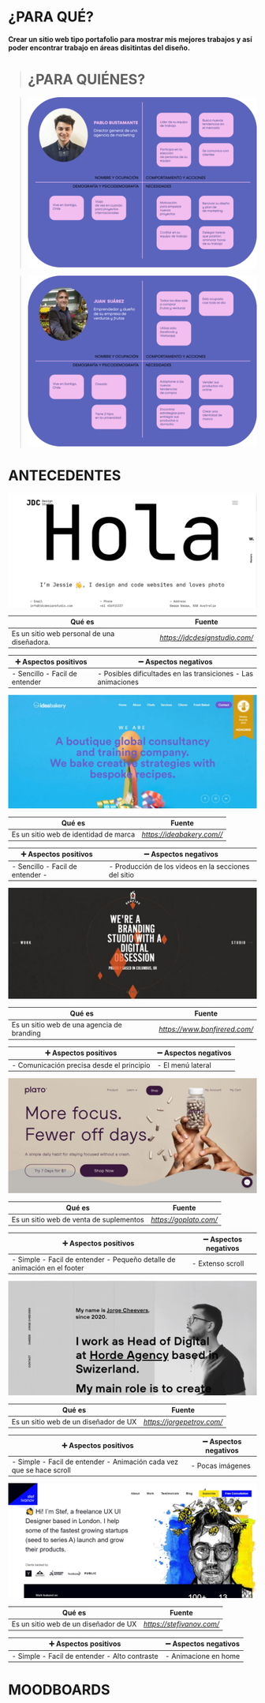 # ¿PARA QUÉ?

#### Crear un sitio web tipo portafolio para mostrar mis mejores trabajos  y así poder encontrar trabajo en áreas disitintas del diseño.

># ¿PARA QUIÉNES?

>![Image alt text](/images-readme/person-user.png)

>![Image alt text](/images-readme/person-user2.png)

# ANTECEDENTES

![Image alt text](/images-readme/ante1.jpg)


| Qué es  | Fuente |
| ---------------- | ---------------- |
| Es un sitio web personal de una diseñadora.|  *<https://jdcdesignstudio.com/>*   |

|  :heavy_plus_sign: Aspectos positivos|  :heavy_minus_sign: Aspectos negativos |
| ---------------- | ---------------- |
| - Sencillo - Facil de entender  | - Posibles dificultades en las transiciones - Las animaciones   |


![Image alt text](/images-readme/ante2.jpg)


| Qué es  | Fuente |
| ---------------- | ---------------- |
| Es un sitio web de identidad de marca |  *<https://ideabakery.com//>*   |

|  :heavy_plus_sign: Aspectos positivos|  :heavy_minus_sign: Aspectos negativos |
| ---------------- | ---------------- |
| - Sencillo  - Facil de entender -  | - Producción de los videos en la secciones del sitio   |


![Image alt text](/images-readme/ante3.jpg)


| Qué es  | Fuente |
| ---------------- | ---------------- |
| Es un sitio web de una agencia de branding |  *<https://www.bonfirered.com/>*   |

|  :heavy_plus_sign: Aspectos positivos|  :heavy_minus_sign: Aspectos negativos |
| ---------------- | ---------------- |
| - Comunicación precisa desde el principio  | - El menú lateral |


![Image alt text](/images-readme/ante4.jpg)


| Qué es  | Fuente |
| ---------------- | ---------------- |
| Es un sitio web de venta de suplementos |  *<https://goplato.com/>*   |

|  :heavy_plus_sign: Aspectos positivos|  :heavy_minus_sign: Aspectos negativos |
| ---------------- | ---------------- |
| - Simple - Facil de entender - Pequeño detalle de animación en el footer | - Extenso scroll   |


![Image alt text](/images-readme/ante5.jpg)


| Qué es  | Fuente |
| ---------------- | ---------------- |
| Es un sitio web de un diseñador de UX |  *<https://jorgepetrov.com/>*   |

|  :heavy_plus_sign: Aspectos positivos|  :heavy_minus_sign: Aspectos negativos |
| ---------------- | ---------------- |
| - Simple - Facil de entender - Animación cada vez que se hace scroll | - Pocas imágenes   |


![Image alt text](/images-readme/ante6.jpg)


| Qué es  | Fuente |
| ---------------- | ---------------- |
| Es un sitio web de un diseñador de UX |  *<https://stefivanov.com/>*   |

|  :heavy_plus_sign: Aspectos positivos|  :heavy_minus_sign: Aspectos negativos |
| ---------------- | ---------------- |
| - Simple - Facil de entender - Alto contraste | - Animacione en home  |

# MOODBOARDS





